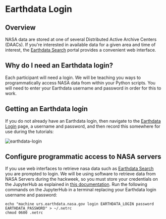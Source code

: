 # Earthdata Login

## Overview

NASA data are stored at one of several Distributed Active Archive Centers (DAACs). If you're interested in available data for a given area and time of interest, the [Earthdata Search](https://earthdata.nasa.gov/) portal provides a convenient web interface.

## Why do I need an Earthdata login?

Each participant will need a login. We will be teaching you ways to programmatically access NASA data from within your Python scripts. You will need to enter your Earthdata username and password in order for this to work.

## Getting an Earthdata login

If you do not already have an Earthdata login, then navigate to the [Earthdata Login](https://urs.earthdata.nasa.gov/) page, a username and password, and then record this somewhere for use during the tutorials:

![earthdata-login](https://snowex-hackweek.github.io/website/_images/earthdata-login.png)

## Configure programmatic access to NASA servers

If you use web interfaces to retrieve nasa data such as [Earthdata Search](https://earthdata.nasa.gov/) you are prompted to login. We will be using software to retrieve data from NASA Servers during the hackweek, so you must store your credentials on the JupyterHub as explained in [this documentation](https://wiki.earthdata.nasa.gov/display/EL/How+To+Access+Data+With+cURL+And+Wget). Run the following commands on the JupyterHub in a terminal replacing your Earthdata login username and password:

```shell
echo "machine urs.earthdata.nasa.gov login EARTHDATA_LOGIN password EARTHDATA_PASSWORD" > ~/.netrc
chmod 0600 .netrc
```
